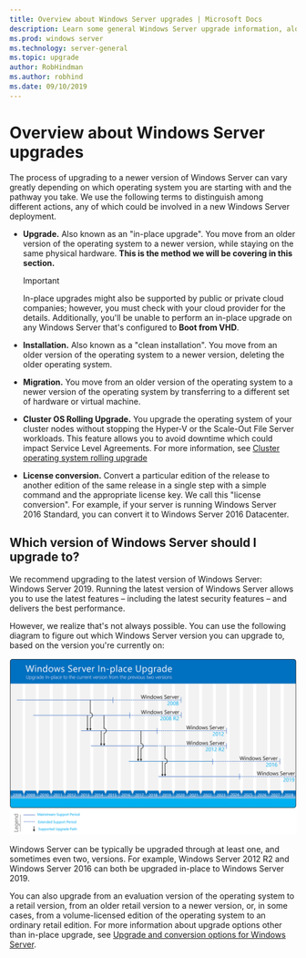 ```yaml
---
title: Overview about Windows Server upgrades | Microsoft Docs
description: Learn some general Windows Server upgrade information, along with what to think about before you do the actual upgrade. 
ms.prod: windows server
ms.technology: server-general
ms.topic: upgrade
author: RobHindman
ms.author: robhind
ms.date: 09/10/2019
---
```


# Overview about Windows Server upgrades

The process of upgrading to a newer version of Windows Server can vary greatly depending on which operating system you are starting with and the pathway you take. We use the following terms to distinguish among different actions, any of which could be involved in a new Windows Server deployment.

- **Upgrade.** Also known as an "in-place upgrade". You move from an older version of the operating system to a newer version, while staying on the same physical hardware. **This is the method we will be covering in this section.**

    >[!Important]
    >In-place upgrades might also be supported by public or private cloud companies; however, you must check with your cloud provider for the details. Additionally, you'll be unable to perform an in-place upgrade on any Windows Server that's configured to **Boot from VHD**.

- **Installation.** Also known as a "clean installation". You move from an older version of the operating system to a newer version, deleting the older operating system.

- **Migration.** You move from an older version of the operating system to a newer version of the operating system by transferring to a different set of hardware or virtual machine.

- **Cluster OS Rolling Upgrade.** You upgrade the operating system of your cluster nodes without stopping the Hyper-V or the Scale-Out File Server workloads. This feature allows you to avoid downtime which could impact Service Level Agreements. For more information, see [Cluster operating system rolling upgrade](../failover-clustering/cluster-operating-system-rolling-upgrade.md)

- **License conversion.** Convert a particular edition of the release to another edition of the same release in a single step with a simple command and the appropriate license key. We call this "license conversion". For example, if your server is running Windows Server 2016 Standard, you can convert it to Windows Server 2016 Datacenter.

## Which version of Windows Server should I upgrade to?

We recommend upgrading to the latest version of Windows Server: Windows Server 2019. Running the latest version of Windows Server allows you to use the latest features – including the latest security features – and delivers the best performance.

However, we realize that's not always possible. You can use the following diagram to figure out which Windows Server version you can upgrade to, based on the version you're currently on:

![Available in-place upgrade paths](media/upgrade-paths.png)

Windows Server can be typically be upgraded through at least one, and sometimes even two, versions. For example, Windows Server 2012 R2 and Windows Server 2016 can both be upgraded in-place to Windows Server 2019.

You can also upgrade from an evaluation version of the operating system to a retail version, from an older retail version to a newer version, or, in some cases, from a volume-licensed edition of the operating system to an ordinary retail edition. For more information about upgrade options other than in-place upgrade, see [Upgrade and conversion options for Windows Server](../get-started/supported-upgrade-paths.md).
